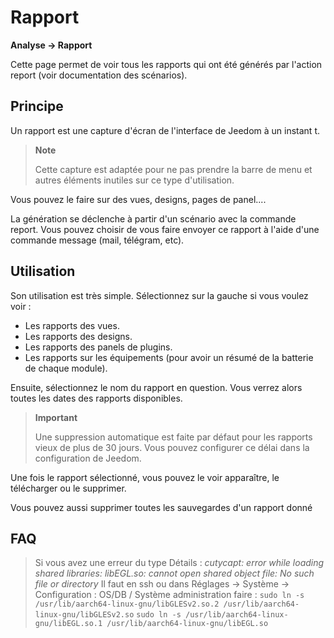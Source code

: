 # Rapport
**Analyse → Rapport**

Cette page permet de voir tous les rapports qui ont été générés par l'action report (voir documentation des scénarios).

## Principe

Un rapport est une capture d'écran de l'interface de Jeedom à un instant t.

> **Note**
>
> Cette capture est adaptée pour ne pas prendre la barre de menu et autres éléments inutiles sur ce type d'utilisation.

Vous pouvez le faire sur des vues, designs, pages de panel....

La génération se déclenche à partir d'un scénario avec la commande report.
Vous pouvez choisir de vous faire envoyer ce rapport à l'aide d'une commande message (mail, télégram, etc).

## Utilisation

Son utilisation est très simple. Sélectionnez sur la gauche si vous voulez voir :

- Les rapports des vues.
- Les rapports des designs.
- Les rapports des panels de plugins.
- Les rapports sur les équipements (pour avoir un résumé de la batterie de chaque module).

Ensuite, sélectionnez le nom du rapport en question. Vous verrez alors toutes les dates des rapports disponibles.

> **Important**
>
> Une suppression automatique est faite par défaut pour les rapports vieux de plus de 30 jours. Vous pouvez configurer ce délai dans la configuration de Jeedom.

Une fois le rapport sélectionné, vous pouvez le voir apparaître, le télécharger ou le supprimer.

Vous pouvez aussi supprimer toutes les sauvegardes d'un rapport donné

## FAQ

> Si vous avez une erreur du type Détails :
> *cutycapt: error while loading shared libraries: libEGL.so: cannot open shared object file: No such file or directory*
> Il faut en ssh ou dans Réglages → Système → Configuration : OS/DB / Système administration faire :
> ```sudo ln -s /usr/lib/aarch64-linux-gnu/libGLESv2.so.2 /usr/lib/aarch64-linux-gnu/libGLESv2.so```
> ```sudo ln -s /usr/lib/aarch64-linux-gnu/libEGL.so.1 /usr/lib/aarch64-linux-gnu/libEGL.so```
